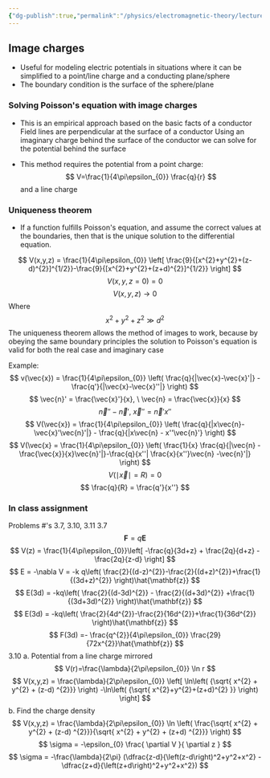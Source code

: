 ```yaml
---
{"dg-publish":true,"permalink":"/physics/electromagnetic-theory/lecture-notes/2024-01-29-method-of-image-charges/"}
---
```


## Image charges
- Useful for modeling electric potentials in situations where it can be simplified to a point/line charge and a conducting plane/sphere
- The boundary condition is the surface of the sphere/plane 
### Solving Poisson's equation with image charges
- This is an empirical approach based on the basic facts of a conductor
	Field lines are perpendicular at the surface of a conductor
	Using an imaginary charge behind the surface of the conductor we can solve for the potential behind the surface
	
- This method requires the potential from a point charge:
	$$
	V=\frac{1}{4\pi\epsilon_{0}} \frac{q}{r}
	$$
	and a line charge

### Uniqueness theorem
- If a function fulfills Poisson's equation, and assume the correct values at the boundaries, then that is the unique solution to the differential equation.


$$
V(x,y,z) = \frac{1}{4\pi\epsilon_{0}} \left[ \frac{9}{[x^{2}+y^{2}+(z-d)^{2}]^{1/2}}-\frac{9}{[x^{2}+y^{2}+(z+d)^{2}]^{1/2}} \right]
$$
$$
V(x,y,z=0) =0
$$
$$
V(x,y,z) \to 0 
$$
Where 
$$
x^{2}+y^{2}+z^{2} \gg d^{2}
$$
The uniqueness theorem allows the method of images to work, because by obeying the same boundary principles the solution to Poisson's equation is valid for both the real case and imaginary case

Example: 
$$
v(\vec{x}) = \frac{1}{4\pi\epsilon_{0}} \left(  \frac{q}{|\vec{x}-\vec{x}'|} - \frac{q'}{|\vec{x}-\vec{x}''|} \right)
$$
$$
\vec{n}' = \frac{\vec{x}'}{x}, \ \vec{n} = \frac{\vec{x}}{x}
$$
$$
\vec{n}'' -\vec{n}', \ \vec{x}'' =\vec{n}'x''
$$
$$
V(\vec{x}) = \frac{1}{4\pi\epsilon_{0}} \left( \frac{q}{|x\vec{n}-\vec{x}'\vec{n}'|} - \frac{q}{|x\vec{n} - x''\vec{n}'} \right)
$$
$$
V(\vec{x} = \frac{1}{4\pi\epsilon_{0}} \left( \frac{1}{x} \frac{q}{|\vec{n} - \frac{\vec{x}}{x}\vec{n}'|}-\frac{q}{x''| \frac{x}{x''}\vec{n} -\vec{n}'|} \right)
$$
$$
V(\mid \vec{x}\mid = R) = 0
$$
$$
\frac{q}{R} = \frac{q'}{x''}
$$
### In class assignment
Problems #'s 3.7, 3.10, 3.11
3.7
$$
\mathbf{F} = q\mathbf{E}
$$
$$
V(z) = \frac{1}{4\pi\epsilon_{0}}\left[ -\frac{q}{3d+z} + \frac{2q}{d+z} -\frac{2q}{z-d} \right]
$$
$$
E = -\nabla V = -k q\left( \frac{2}{(d-z)^{2}}-\frac{2}{(d+z)^{2}}+\frac{1}{(3d+z)^{2}} \right)\hat{\mathbf{z}}
$$
$$
E(3d) = -kq\left( \frac{2}{(d-3d)^{2}} - \frac{2}{(d+3d)^{2}} +\frac{1}{(3d+3d)^{2}} \right)\hat{\mathbf{z}}
$$
$$
E(3d) = -kq\left( \frac{2}{4d^{2}}-\frac{2}{16d^{2}}+\frac{1}{36d^{2}} \right)\hat{\mathbf{z}}
$$
$$
F(3d) =- \frac{q^{2}}{4\pi\epsilon_{0}} \frac{29}{72x^{2}}\hat{\mathbf{z}}
$$
3.10
a. Potential from a line charge mirrored 
$$
V(r)=\frac{\lambda}{2\pi\epsilon_{0}} \ln r
$$
$$
V(x,y,z) = \frac{\lambda}{2\pi\epsilon_{0}} \left[ \ln\left( {\sqrt{ x^{2} + y^{2}  + (z-d) ^{2}}} \right) -\ln\left( {\sqrt{ x^{2}+y^{2}+(z+d)^{2} }} \right) \right]
$$
b. Find the charge density
$$
V(x,y,z) = \frac{\lambda}{2\pi\epsilon_{0}} \ln \left( \frac{\sqrt{ x^{2} + y^{2}  + (z-d) ^{2}}}{\sqrt{ x^{2} + y^{2}  + (z+d) ^{2}}} \right)
$$
$$
\sigma = -\epsilon_{0} \frac{ \partial V }{ \partial z } 
$$
$$
\sigma = -\frac{\lambda}{2\pi} (\dfrac{z-d}{\left(z-d\right)^2+y^2+x^2} - \dfrac{z+d}{\left(z+d\right)^2+y^2+x^2})
$$






